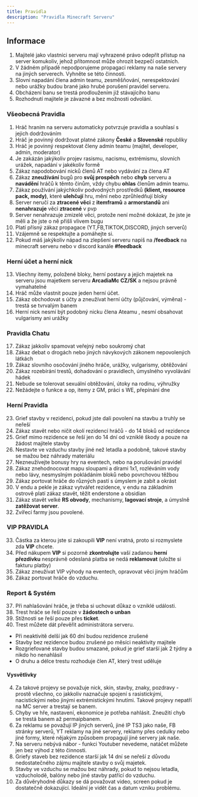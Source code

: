 ```yaml
---
title: Pravidla
description: "Pravidla Minecraft Serveru"
---
```

## Informace
1. Majitelé jako vlastníci serveru mají vyhrazené právo odepřít přístup na server komukoliv, jehož přítomnost může ohrozit bezpečí ostatních.
2. V žádném případě nepodporujeme propagaci reklamy na naše servery na jiných serverech. Vyhněte se této činnosti.
3. Slovní napadání člena admin teamu, zesměšňování, nerespektování nebo urážky budou brané jako hrubé porušení pravidel serveru.
4. Obcházení banu se trestá prodloužením již stávajícího banu
5. Rozhodnutí majitele je závazné a bez možnosti odvolání.

### Všeobecná Pravidla
 1. Hráč hraním na serveru automaticky potvrzuje pravidla a souhlasí s jejich dodržováním
 2. Hráč je povinný dodržovat platné zákony **České** a **Slovenské** republiky
 3. Hráč je povinný respektovat členy admin teamu (majitel, developer, admin, moderator)
 4. Je zakázán jakýkoliv projev rasismu, nacismu, extrémismu, slovních urážek, napadání v jakékoliv formě
 5. Zákaz napodobování nicků členů AT nebo vydávání za člena AT
 6. Zákaz **zneužívání** bugů pro **svůj prospěch** nebo **chyb** serveru a **navádění** hráčů k těmto činům, vždy chybu **ohlas** členům admin teamu.
 7. Zákaz používání jakýchkoliv podvodných prostředků **(klient, resource pack, mody)**, které **ulehčují** hru, mění nebo zprůhledňují bloky
 8. Server neručí za **ztracené věci** z **itemframů** a **armorstandů** ani **nenahrazuje** věci **ztracené** v pvp
 9. Server nenahrazuje zmizelé věci, protože není možné dokázat, že jste je měli a že jste o ně přišli vlivem bugu
 10. Platí přísný zákaz propagace (YT,FB,TIKTOK,DISCORD, jiných serverů)
 11. Vzájemně se respektujte a pomáhejte si.
 12. Pokud máš jakýkoliv nápad na zlepšení serveru napiš na **/feedback** na minecraft serveru nebo v discord kanále **#feedback**

### Herní účet a herní nick
 13. Všechny itemy, položené bloky, herní postavy a jejich majetek na    
    serveru jsou majetkem serveru **ArcadiaMc CZ/SK**  a nejsou právně  
    vymahatelné
 14. Hráč může vlastnit pouze jeden herní účet.
 15. Zákaz obchodovat s účty a zneužívat herní účty (půjčování, výměna) - trestá se tvrvalým banem
 16. Herní nick nesmí být podobný nicku člena Ateamu , nesmí obsahovat vulgarismy ani urážky

### Pravidla Chatu
 17. Zákaz jakkoliv spamovat veřejný nebo soukromý chat 
 18. Zákaz debat o drogách nebo jiných návykových zákonem nepovolených látkách
 19. Zákaz slovního osočování jiného hráče, urážky, vulgarismy, obtěžování 
 20. Zákaz rozebírání trestů, dohadování o pravidlech, úmyslného vyvolávání hádek 
 21. Nebude se tolerovat sexuální obtěžování, útoky na rodinu, výhružky
 22. Nežádejte o funkce a op, itemy z GM, práci s WE, přepínání dne

### Herní Pravidla
23. Grief stavby v rezidenci, pokud jste dali povolení na stavbu a truhly se neřeší
24. Zákaz stavět nebo ničit okolí rezidencí  hráčů - do 14 bloků od rezidence
25. Grief mimo rezidence se řeší jen do 14 dní od vzniklé škody a pouze na žádost majitele stavby
26. Nestavte ve vzduchu stavby jiné než letadla a podobně, takové stavby se mažou bez náhrady materiálu 
27. Nezneužívejte bonusy hry na eventech, nebo na porušování pravidel
28. Zákaz znehodnocovat mapu sloupami a dírami 1x1, rozléváním vody nebo lávy, nesmyslným pokládáním bloků nebo povrchovou těžbou
29. Zákaz portovat hráče do různých pastí s úmyslem je zabít a okrást
30. V endu a pekle je zákaz vytvářet rezidence, v endu na základním ostrově platí zákaz stavět, těžit enderstone a obsidian
31. Zákaz stavět velké **RS obvody**, mechanismy, **lagovací stroje**, a úmyslně **zatěžovat server**.
32. Zvířecí farmy jsou povolené.

### VIP PRAVIDLA
 33. Částka za kterou jste si zakoupili **VIP** není vratná, proto si rozmyslete zda **VIP** chcete.
 34. Před nákupem **VIP** si pozorně **zkontrolujte** vaší zadanou **herní přezdívku** nesprávně odeslaná platba se nedá **reklamovat** (uložte si fakturu platby)
 35. Zákaz zneužívat VIP výhody na eventech, opravovat věci jiným hráčům
 36. Zákaz portovat hráče do vzduchu.

### Report & Systém
37. Při nahlašování hráče, je třeba si uchovat důkaz o vzniklé události.
38. Trest hráče se řeší pouze v **žádostech o unban**
39. Stížnosti se řeší pouze přes **ticket**.
40. Trest můžete dát převěřit administrátora serveru.


- Při neaktivitě delší jak 60 dní budou rezidence zrušené
- Stavby bez rezidence budou zrušené po měsíci neaktivity majitele
- Rozgriefované stavby budou smazané, pokud je grief starší jak 2 týdny a nikdo ho nenahlásil
- O druhu a délce trestu rozhoduje člen AT, který trest uděluje

#### Vysvětlivky
4. Za takové projevy se považuje nick, skin, stavby, znaky, pozdravy - prostě všechno, co jakkoliv naznačuje spojení s rasistickými, nacistickými nebo jinými extrémistickými hnutími. Takové projevy nepatří na MC server a trestají se banem.
6. Chyby ve hře, nastavení, ekonomice je potřeba nahlásit. Zneužití chyb se trestá banem až permaipbanem.
10. Za reklamu se považují IP jiných serverů, jiné IP TS3 jako naše, FB stránky serverů, YT reklamy na jiné servery, reklamy přes cedulky nebo jiné formy, které nějakým způsobem propagují jiné servery jak naše.
22. Na serveru nebývá nábor - funkci Youtuber nevedeme, natáčet můžete jen bez výhod z této činnosti.
25. Griefy staveb bez rezidence starší jak 14 dní se neřeší z důvodu nedostatečného zájmu majitele stavby o svůj majetek.
26. Stavby ve vzduchu se mažou bez náhrady, pokud to nejsou letadla, vzducholodě, balóny nebo jiné stavby patřící do vzduchu.
31. Za důvěryhodné důkazy se dá považovat video, screen pokud je dostatečně dokazující. Ideální je vidět čas a datum vzniku problému.
